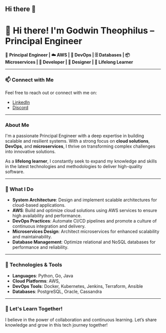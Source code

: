 ## Hi there 👋

<!--
**godwintheophilus-github/godwintheophilus-github** is a ✨ _special_ ✨ repository because its `README.md` (this file) appears on your GitHub profile.

Here are some ideas to get you started:

- 🔭 I’m currently working on ...
- 🌱 I’m currently learning ...
- 👯 I’m looking to collaborate on ...
- 🤔 I’m looking for help with ...
- 💬 Ask me about ...
- 📫 How to reach me: ...
- 😄 Pronouns: ...
- ⚡ Fun fact: ...
-->

# 👋 Hi there! I'm Godwin Theophilus – Principal Engineer

🚀 **Principal Engineer | ☁️ AWS | 🔧 DevOps | 🗄️ Databases | 📦 Microservices | 🚀 Developer | 🎨 Designer | 🌱 Lifelong Learner**

---

### 📫 Connect with Me
Feel free to reach out or connect with me on:

- [LinkedIn](https://www.linkedin.com/in/godwin-theophilus-b6ba6892/)
- [Discord](https://discord.gg/PZPxBARjSx)
---

### About Me
I'm a passionate Principal Engineer with a deep expertise in building scalable and resilient systems. With a strong focus on **cloud solutions**, **DevOps**, and **microservices**, I thrive on transforming complex challenges into innovative solutions. 

As a **lifelong learner**, I constantly seek to expand my knowledge and skills in the latest technologies and methodologies to deliver high-quality software.

---

### 🚀 What I Do
- **System Architecture**: Design and implement scalable architectures for cloud-based applications.
- **AWS**: Build and optimize cloud solutions using AWS services to ensure high availability and performance.
- **DevOps Practices**: Automate CI/CD pipelines and promote a culture of continuous integration and delivery.
- **Microservices Design**: Architect microservices for enhanced scalability and maintainability.
- **Database Management**: Optimize relational and NoSQL databases for performance and reliability.

---

### 🔧 Technologies & Tools
- **Languages**: Python, Go, Java
- **Cloud Platforms**: AWS,
- **DevOps Tools**: Docker, Kubernetes, Jenkins, Terraform, Ansible
- **Databases**: PostgreSQL, Oracle, Cassandra

---

### 🌱 Let's Learn Together!
I believe in the power of collaboration and continuous learning. Let’s share knowledge and grow in this tech journey together!

